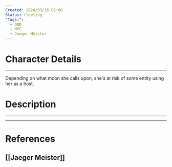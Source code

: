 ```yaml
---
Created: 2024/03/16 02:08
Status: fleeting
"Tags:":
  - DND
  - NPC
  - Jaeger Meister
---
```

# Character Details
---
Depending on what moon she calls upon, she's at risk of some entity using her as a host.

# Description
---


---
# References
## [[Jaeger Meister]]